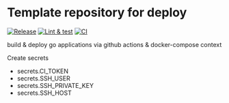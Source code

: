 # Template repository for deploy

[![Release](https://github.com/variegate-app/deploy_tpl/actions/workflows/release.yml/badge.svg)](https://github.com/variegate-app/deploy_tpl/actions/workflows/release.yml)
[![Lint & test](https://github.com/variegate-app/deploy_tpl/actions/workflows/lint.yml/badge.svg)](https://github.com/variegate-app/deploy_tpl/actions/workflows/lint.yml)
[![CI](https://github.com/variegate-app/deploy_tpl/actions/workflows/ci.yml/badge.svg)](https://github.com/variegate-app/deploy_tpl/actions/workflows/ci.yml)

build & deploy go applications via github actions & docker-compose context

Create secrets
- secrets.CI_TOKEN
- secrets.SSH_USER
- secrets.SSH_PRIVATE_KEY
- secrets.SSH_HOST